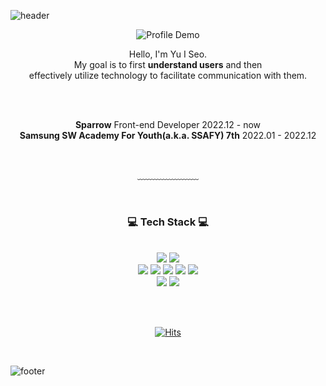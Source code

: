 ![header](https://capsule-render.vercel.app/api?type=waving&&color=0:4282f4,100:f3e5f4&height=100&section=header&fontSize=90)



<div align = "center">
 
 ![Profile Demo](https://tech-orbit.wontory.dev/api?title=I%20SEO&tech=JavaScript,Next.js&size=300)
 
 <p>
  Hello, I'm Yu I Seo.<br/>
  My goal is to first <b>understand users</b> and then <br/>
  effectively utilize technology to facilitate communication with them.<br/>
 </p>
 <br/>


<br/>
 <p>
 <b>Sparrow</b> Front-end Developer 2022.12 - now <br/>
 <b>Samsung SW Academy For Youth(a.k.a. SSAFY) 7th</b> 2022.01 - 2022.12 <br/>
 </p>
 <br/>
 
 <!-- [![Gmail Badge](https://img.shields.io/badge/Gmail-d14836?style=flat-square&logo=Gmail&logoColor=white&link=mailto:oesiu24@gmail.com)](mailto:oesiu24@gmail.com) -->
 <!-- [![Blog Badge](http://img.shields.io/badge/-Blog-green?style=flat-square&logo=tistory&link=https://)]() -->
 
 ﹏﹏﹏﹏﹏﹏﹏
 
 <br/>
  
 <h3>💻 Tech Stack 💻</h3>
 <br/>
 <img src="https://img.shields.io/badge/JavaScript-F7DF1E?style=flat-square&logo=JavaScript&logoColor=white"/>
 <img src="https://img.shields.io/badge/TypeScript-3178C6?style=flat-square&logo=TypeScript&logoColor=white"/>
 <br/>
 <img src="https://img.shields.io/badge/React-61DAFB?style=flat-square&logo=React&logoColor=white"/>
 <img src="https://img.shields.io/badge/Next.js-000000?style=flat-square&logo=Next.js&logoColor=white"/>
 <img src="https://img.shields.io/badge/electron-47848F?style=flat-square&logo=Next.js&logoColor=white"/>
 <img src="https://img.shields.io/badge/Jest-C21325?style=flat-square&logo=jest&logoColor=white"/>
 <img src="https://img.shields.io/badge/RTL-E33332?style=flat-square&logo=TestingLibrary&logoColor=white"/>
 <br/>
 <img src="https://img.shields.io/badge/Python-3776AB?style=flat-square&logo=Python&logoColor=white"/>
 <img src="https://img.shields.io/badge/Django-092E20?style=flat-square&logo=Django&logoColor=white"/>
 
 <br/><br/>
 
 [![Hits](https://hits.seeyoufarm.com/api/count/incr/badge.svg?url=https%3A%2F%2Fgithub.com%2Fyuiseo&count_bg=%23FFD5D5&title_bg=%23FF7575&icon=&icon_color=%23E7E7E7&title=VISIT&edge_flat=false)](https://hits.seeyoufarm.com)

</div>

<br/>

![footer](https://capsule-render.vercel.app/api?type=waving&&color=20:b0c4de,100:f3e5f4&&height=100&reversal=true&section=footer&fontSize=90)
